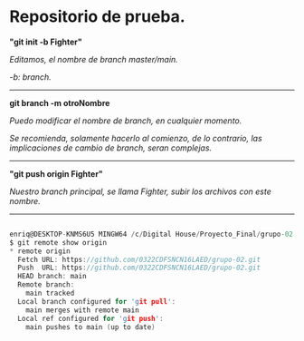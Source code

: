 # Repositorio de prueba.

**"git init -b Fighter"**

*Editamos, el nombre de branch master/main.*

*-b: branch.*

--- 

**git branch -m otroNombre**

*Puedo modificar el nombre de branch, en cualquier momento.*

*Se recomienda, solamente hacerlo al comienzo, de lo contrario, las implicaciones de cambio de branch, seran complejas.*

--- 

**"git push origin Fighter"**

*Nuestro branch principal, se llama Fighter, subir los archivos con este nombre.*

--- 

```C

enriq@DESKTOP-KNMS6U5 MINGW64 /c/Digital House/Proyecto_Final/grupo-02 (main)
$ git remote show origin
* remote origin
  Fetch URL: https://github.com/0322CDFSNCN16LAED/grupo-02.git
  Push  URL: https://github.com/0322CDFSNCN16LAED/grupo-02.git
  HEAD branch: main
  Remote branch:
    main tracked
  Local branch configured for 'git pull':
    main merges with remote main
  Local ref configured for 'git push':
    main pushes to main (up to date)
    
```

